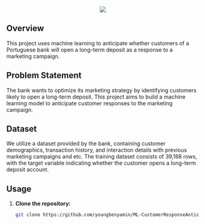 <div align="center">
    <a href="https://git.io/typing-svg"><img src="https://readme-typing-svg.demolab.com?font=Roboto+Slab&color=%15C2E1 ;&size=30&center=true&vCenter=true&width=450&lines=Customer Response Anticipation for Long-Term Deposit Marketing Campaign"></a>
</div>


## Overview

This project uses machine learning to anticipate whether customers of a Portuguese bank will open a long-term deposit as a response to a marketing campaign.

## Problem Statement

The bank wants to optimize its marketing strategy by identifying customers likely to open a long-term deposit. This project aims to build a machine learning model to anticipate customer responses to the marketing campaign.

## Dataset

We utilize a dataset provided by the bank, containing customer demographics, transaction history, and interaction details with previous marketing campaigns and etc. The training dataset consists of 39,188 rows, with the target variable indicating whether the customer opens a long-term deposit account.

## Usage

1. **Clone the repository:**
   ```bash
   git clone https://github.com/youngbenyamin/ML-CustomerResponseAnticipator.git
